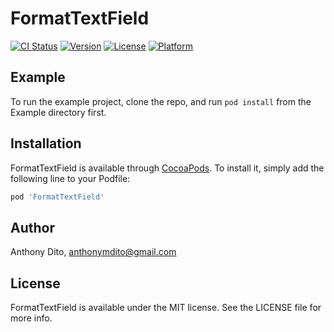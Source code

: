 # FormatTextField

[![CI Status](http://img.shields.io/travis/anthonydito/FormatTextField.svg?style=flat)](https://travis-ci.org/anthonydito/FormatTextField)
[![Version](https://img.shields.io/cocoapods/v/FormatTextField.svg?style=flat)](http://cocoapods.org/pods/FormatTextField)
[![License](https://img.shields.io/cocoapods/l/FormatTextField.svg?style=flat)](http://cocoapods.org/pods/FormatTextField)
[![Platform](https://img.shields.io/cocoapods/p/FormatTextField.svg?style=flat)](http://cocoapods.org/pods/FormatTextField)

## Example

To run the example project, clone the repo, and run `pod install` from the Example directory first.

## Installation

FormatTextField is available through [CocoaPods](http://cocoapods.org). To install
it, simply add the following line to your Podfile:

```ruby
pod 'FormatTextField'
```

## Author

Anthony Dito, anthonymdito@gmail.com

## License

FormatTextField is available under the MIT license. See the LICENSE file for more info.
